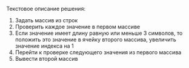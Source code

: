 Текстовое описание решения:
1. Задать массив из строк
2. Проверить каждое значение в первом массиве
3. Если значение имеет длину равную или меньше 3 символов, то положить это значение в ячейку второго массива, увеличить значение индекса на 1
4. Перейти к проверке следующего значения из первого  массива
5. Вывести второй массив